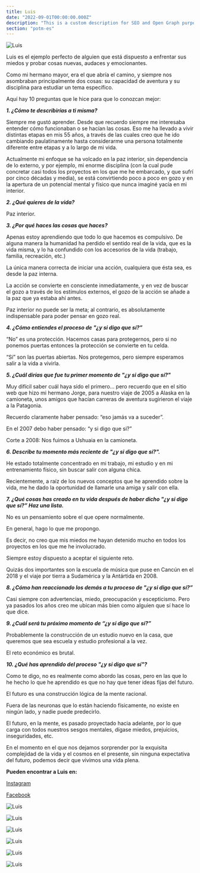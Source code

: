 ```yaml
---
title: Luis
date: "2022-09-01T00:00:00.000Z"
description: "This is a custom description for SEO and Open Graph purposes, rather than the default generated excerpt. Simply add a description field to the frontmatter."
section: "potm-es"
---
```


![Luis](../images/sep22-1.jpg)

Luis es el ejemplo perfecto de alguien que está dispuesto a enfrentar sus miedos y probar cosas nuevas, audaces y emocionantes.

Como mi hermano mayor, era el que abría el camino, y siempre nos asombraban principalmente dos cosas: su capacidad de aventura y su disciplina para estudiar un tema específico.

Aquí hay 10 preguntas que le hice para que lo conozcan mejor:

***1. ¿Cómo te describirías a ti misma?***

Siempre me gustó aprender. Desde que recuerdo siempre me interesaba entender cómo funcionaban o se hacían las cosas. Eso me ha llevado a vivir distintas etapas en mis 55 años, a través de las cuales creo que he ido cambiando paulatinamente hasta considerarme una persona totalmente diferente entre etapas y a lo largo de mi vida.

Actualmente mi enfoque se ha volcado en la paz interior, sin dependencia de lo externo, y por ejemplo, mi enorme disciplina (con la cual pude concretar casi todos los proyectos en los que me he embarcado, y que sufrí por cinco décadas y media), se está convirtiendo poco a poco en gozo y en la apertura de un potencial mental y físico que nunca imaginé yacía en mi interior.

***2. ¿Qué quieres de la vida?***

Paz interior.

***3. ¿Por qué haces las cosas que haces?***

Apenas estoy aprendiendo que todo lo que hacemos es compulsivo. De alguna manera la humanidad ha perdido el sentido real de la vida, que es la vida misma, y lo ha confundido con los accesorios de la vida (trabajo, familia, recreación, etc.)

La única manera correcta de iniciar una acción, cualquiera que ésta sea, es desde la paz interna.

La acción se convierte en consciente inmediatamente, y en vez de buscar el gozo a través de los estímulos externos, el gozo de la acción se añade a la paz que ya estaba ahí antes.

Paz interior no puede ser la meta; al contrario, es absolutamente indispensable para poder pensar en gozo real.
  
***4. ¿Cómo entiendes el proceso de "¿y si digo que sí?”***

“No” es una protección. Hacemos casas para protegernos, pero si no ponemos puertas entonces la protección se convierte en tu celda.

“Sí” son las puertas abiertas. Nos protegemos, pero siempre esperamos salir a la vida a vivirla.
  
***5. ¿Cuál dirías que fue tu primer momento de "¿y si digo que sí?"***

Muy difícil saber cuál haya sido el primero... pero recuerdo que en el sitio web que hizo mi hermano Jorge, para nuestro viaje de 2005 a Alaska en la camioneta, unos amigos que hacían carreras de aventura sugirieron el viaje a la Patagonia.

Recuerdo claramente haber pensado: “eso jamás va a suceder”.

En el 2007 debo haber pensado: “y si digo que si?”

Corte a 2008: Nos fuimos a Ushuaia en la camioneta.

***6. Describe tu momento más reciente de "¿y si digo que sí?".***

He estado totalmente concentrado en mi trabajo, mi estudio y en mi entrenamiento físico, sin buscar salir con alguna chica.

Recientemente, a raíz de los nuevos conceptos que he aprendido sobre la vida, me he dado la oportunidad de llamarle una amiga y salir con ella.

***7. ¿Qué cosas has creado en tu vida después de haber dicho "¿y si digo que sí?” Haz una lista.***

No es un pensamiento sobre el que opere normalmente.

En general, hago lo que me propongo.

Es decir, no creo que mis miedos me hayan detenido mucho en todos los proyectos en los que me he involucrado.

Siempre estoy dispuesto a aceptar el siguiente reto.

Quizás dos importantes son la escuela de música que puse en Cancún en el 2018 y el viaje por tierra a Sudamérica y la Antártida en 2008.

***8. ¿Cómo han reaccionado los demás a tu proceso de "¿y si digo que sí?”***

Casi siempre con advertencias, miedo, preocupación y escepticismo. Pero ya pasados los años creo me ubican más bien como alguien que sí hace lo que dice.
  
***9. ¿Cuál será tu próximo momento de “¿y si digo que sí?”***

Probablemente la construcción de un estudio nuevo en la casa, que queremos que sea escuela y estudio profesional a la vez.

El reto económico es brutal.
  
***10. ¿Qué has aprendido del proceso "¿y si digo que sí"?***

Como te digo, no es realmente como abordo las cosas, pero en las que lo he hecho lo que he aprendido es que no hay que tener ideas fijas del futuro.

El futuro es una construcción lógica de la mente racional.

Fuera de las neuronas que lo están haciendo físicamente, no existe en ningún lado, y nadie puede predecirlo.

El futuro, en la mente, es pasado proyectado hacia adelante, por lo que carga con todos nuestros sesgos mentales, dígase miedos, prejuicios, inseguridades, etc.

En el momento en el que nos dejamos sorprender por la exquisita complejidad de la vida y el cosmos en el presente, sin ninguna expectativa del futuro, podemos decir que vivimos una vida plena.

**Pueden encontrar a Luis en:**

[Instagram](https://www.instagram.com/stormfitnessandphoto/)

[Facebook](https://www.facebook.com/StormFitnessandPhoto)

![Luis](../images/sep22-2.jpg)

![Luis](../images/sep22-3.jpg)

![Luis](../images/sep22-4.jpg)

![Luis](../images/sep22-5.jpg)

![Luis](../images/sep22-6.jpg)

![Luis](../images/sep22-7.jpg)
